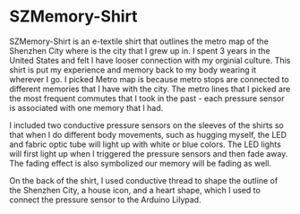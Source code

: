 # SZMemory-Shirt
SZMemory-Shirt is an e-textile shirt that outlines the metro map of the Shenzhen City where is the city that I grew up in. I spent 3 years in the United States and felt I have looser connection with my orginial culture. This shirt is put my experience and memory back to my body wearing it wherever I go. I picked Metro map is because metro stops are connected to different memories that I have with the city. The metro lines that I picked are the most frequent commutes that I took in the past - each pressure sensor is associated with one memory that I had.

I included two conductive pressure sensors on the sleeves of the shirts so that when I do different body movements, such as hugging myself, the LED and fabric optic tube will light up with white or blue colors. The LED lights will first light up when I triggered the pressure sensors and then fade away. The fading effect is also symbolized our memory will be fading as well.

On the back of the shirt, I used conductive thread to shape the outline of the Shenzhen City, a house icon, and a heart shape, which I used to connect the pressure sensor to the Arduino Lilypad. 
